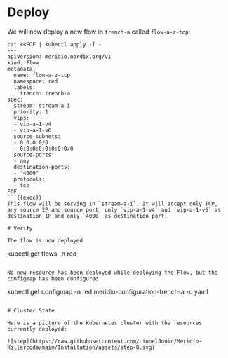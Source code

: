 # Deploy

We will now deploy a new flow in `trench-a` called `flow-a-z-tcp`:
```
cat <<EOF | kubectl apply -f -
---
apiVersion: meridio.nordix.org/v1
kind: Flow
metadata:
  name: flow-a-z-tcp
  namespace: red
  labels:
    trench: trench-a
spec:
  stream: stream-a-i
  priority: 1
  vips:
  - vip-a-1-v4
  - vip-a-1-v6
  source-subnets:
  - 0.0.0.0/0
  - 0:0:0:0:0:0:0:0/0
  source-ports:
  - any
  destination-ports:
  - "4000"
  protocols:
  - tcp
EOF
```{{exec}}
This flow will be serving in `stream-a-i`. It will accept only TCP, any source IP and source port, only `vip-a-1-v4` and `vip-a-1-v6` as destination IP and only `4000` as destination port.

# Verify

The flow is now deployed
```
kubectl get flows -n red
```{{exec}}

No new resource has been deployed while deploying the Flow, but the configmap has been configured
```
kubectl get configmap -n red meridio-configuration-trench-a -o yaml
```{{exec}}

# Cluster State

Here is a picture of the Kubernetes cluster with the resources currently deployed:

![step](https://raw.githubusercontent.com/LionelJouin/Meridio-Killercoda/main/Installation/assets/step-8.svg)
